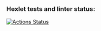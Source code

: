 ### Hexlet tests and linter status:
[![Actions Status](https://github.com/drakulavich/frontend-testing-react-project-lvl2/workflows/hexlet-check/badge.svg)](https://github.com/drakulavich/frontend-testing-react-project-lvl2/actions)